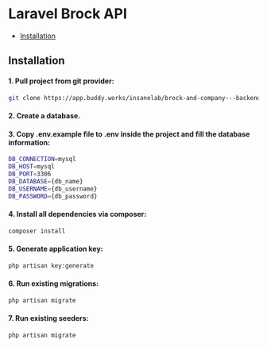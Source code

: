 # Laravel Brock API

<!-- <p align="center">
<a href="https://travis-ci.org/laravel/framework"><img src="https://travis-ci.org/laravel/framework.svg" alt="Build Status"></a>
<a href="https://packagist.org/packages/laravel/framework"><img src="https://img.shields.io/packagist/dt/laravel/framework" alt="Total Downloads"></a>
<a href="https://packagist.org/packages/laravel/framework"><img src="https://img.shields.io/packagist/v/laravel/framework" alt="Latest Stable Version"></a>
<a href="https://packagist.org/packages/laravel/framework"><img src="https://img.shields.io/packagist/l/laravel/framework" alt="License"></a>
</p> -->

- [Installation](#installation)
## Installation

#### 1. Pull project from git provider:

```bash
git clone https://app.buddy.works/insanelab/brock-and-company---backend .
```
#### 2. Create a database.

#### 3. Copy .env.example file to .env inside the project and fill the database information:
```bash
DB_CONNECTION=mysql
DB_HOST=mysql
DB_PORT=3306
DB_DATABASE={db_name}
DB_USERNAME={db_username}
DB_PASSWORD={db_password}
```
#### 4. Install all dependencies via composer:
```bash
composer install
```
#### 5. Generate application key:
```bash
php artisan key:generate
```
#### 6. Run existing migrations:
```bash
php artisan migrate
```
#### 7. Run existing seeders:
```bash
php artisan migrate
```